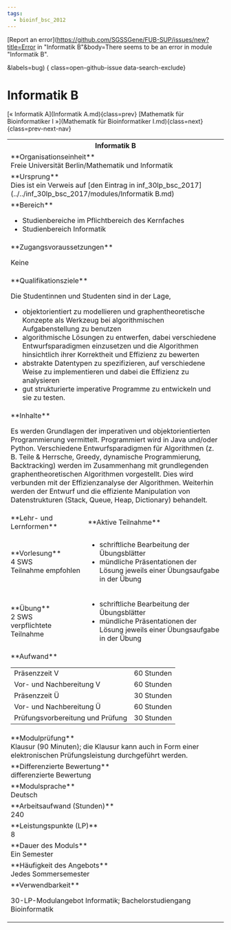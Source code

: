 ```yaml
---
tags:
  - bioinf_bsc_2012
---
```

[Report an error](https://github.com/SGSSGene/FUB-SUP/issues/new?title=Error in "Informatik B"&body=There seems to be an error in module "Informatik B".

<Describe here a slightly more detailed description of what is wrong>&labels=bug)
{ class=open-github-issue data-search-exclude}

# Informatik B

[« Informatik A](Informatik A.md){class=prev}
[Mathematik für Bioinformatiker I »](Mathematik für Bioinformatiker I.md){class=next}
{class=prev-next-nav}

<table markdown id="moduledesc">
<tr markdown class="moduledesc_head"><th colspan="2">Informatik B </th></tr>
<tr markdown><td colspan="2">**Organisationseinheit**   <br>Freie Universität Berlin/Mathematik und Informatik</td></tr>
<tr markdown><td colspan="2">**Ursprung**<br>Dies ist ein Verweis auf [den Eintrag in inf_30lp_bsc_2017](../../inf_30lp_bsc_2017/modules/Informatik B.md)</td></tr>
<tr markdown><td colspan="2">**Bereich**<br>


- Studienbereiche im Pflichtbereich des Kernfaches
- Studienbereich Informatik

</td></tr>

<tr markdown><td colspan="2">**Zugangsvoraussetzungen** <br>

Keine


</td></tr>
<tr markdown><td colspan="2">**Qualifikationsziele**    <br>

Die Studentinnen und Studenten sind in der Lage,

- objektorientiert zu modellieren und graphentheoretische Konzepte als
  Werkzeug bei algorithmischen Aufgabenstellung zu benutzen
- algorithmische Lösungen zu entwerfen, dabei verschiedene
  Entwurfsparadigmen einzusetzen und die Algorithmen hinsichtlich ihrer
  Korrektheit und Effizienz zu bewerten
- abstrakte Datentypen zu spezifizieren, auf verschiedene Weise zu
  implementieren und dabei die Effizienz zu analysieren
- gut strukturierte imperative Programme zu entwickeln und sie zu testen.


</td></tr>
<tr markdown><td colspan="2">**Inhalte**                <br>

Es werden Grundlagen der imperativen und objektorientierten Programmierung
vermittelt. Programmiert wird in Java und/oder Python. Verschiedene
Entwurfsparadigmen für Algorithmen (z. B. Teile & Herrsche, Greedy,
dynamische Programmierung, Backtracking) werden im Zusammenhang mit
grundlegenden graphentheoretischen Algorithmen vorgestellt. Dies wird
verbunden mit der Effizienzanalyse der Algorithmen. Weiterhin werden der
Entwurf und die effiziente Manipulation von Datenstrukturen (Stack, Queue,
Heap, Dictionary) behandelt.


</td></tr>

<tr markdown><td>**Lehr- und Lernformen**</td><td>**Aktive Teilnahme**</td></tr>
<tr markdown><td> **Vorlesung** <br>4 SWS <br> Teilnahme empfohlen</td><td>

- schriftliche Bearbeitung der Übungsblätter
- mündliche Präsentationen der Lösung jeweils einer Übungsaufgabe in der Übung
</td></tr>
<tr markdown><td> **Übung** <br>2 SWS <br> verpflichtete Teilnahme</td><td>

- schriftliche Bearbeitung der Übungsblätter
- mündliche Präsentationen der Lösung jeweils einer Übungsaufgabe in der Übung
</td></tr>
<tr markdown><td colspan="2">**Aufwand**                <br>
<table class="aufwand_table">
<tr><td>Präsenzzeit V</td><td>60 Stunden</td></tr>
<tr><td>Vor- und Nachbereitung V</td><td>60 Stunden</td></tr>
<tr><td>Präsenzzeit Ü</td><td>30 Stunden</td></tr>
<tr><td>Vor- und Nachbereitung Ü</td><td>60 Stunden</td></tr>
<tr><td>Prüfungsvorbereitung und Prüfung</td><td>30 Stunden</td></tr>
</table>

</td></tr>
<tr markdown><td colspan="2">**Modulprüfung**             <br>Klausur (90 Minuten); die Klausur kann auch in Form einer elektronischen
Prüfungsleistung durchgeführt werden.


</td></tr>
<tr markdown><td colspan="2">**Differenzierte Bewertung** <br>differenzierte Bewertung

</td></tr>
<tr markdown><td colspan="2">**Modulsprache**             <br>Deutsch</td></tr>
<tr markdown><td colspan="2">**Arbeitsaufwand (Stunden)** <br>240</td></tr>
<tr markdown><td colspan="2">**Leistungspunkte (LP)**     <br>8</td></tr>
<tr markdown><td colspan="2">**Dauer des Moduls**         <br>Ein Semester</td></tr>
<tr markdown><td colspan="2">**Häufigkeit des Angebots**  <br>Jedes Sommersemester</td></tr>
<tr markdown><td colspan="2">**Verwendbarkeit**           <br>

30-LP-Modulangebot Informatik; Bachelorstudiengang Bioinformatik


</td></tr>

</table>
